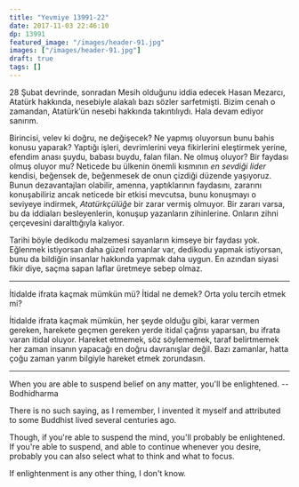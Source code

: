 ```yaml
---
title: "Yevmiye 13991-22"
date: 2017-11-03 22:46:10
dp: 13991
featured_image: "/images/header-91.jpg"
images: ["/images/header-91.jpg"]
draft: true
tags: []
---
```


28 Şubat devrinde, sonradan Mesih olduğunu iddia edecek Hasan Mezarcı, Atatürk
hakkında, nesebiyle alakalı bazı sözler sarfetmişti. Bizim cenah o zamandan,
Atatürk’ün nesebi hakkında takıntılıydı. Hala devam ediyor sanırım.

Birincisi, velev ki doğru, ne değişecek? Ne yapmış oluyorsun bunu bahis konusu
yaparak? Yaptığı işleri, devrimlerini veya fikirlerini eleştirmek yerine,
efendim anası şuydu, babası buydu, falan filan. Ne olmuş oluyor? Bir faydası
olmuş oluyor mu? Neticede bu ülkenin önemli kısmının *en sevdiği lider* kendisi,
beğensek de, beğenmesek de onun çizdiği düzende yaşıyoruz. Bunun dezavantajları
olabilir, amenna, yaptıklarının faydasını, zararını konuşabiliriz ancak neticede
bir etkisi mevcutsa, bunu konuşmayı o seviyeye indirmek, *Atatürkçülüğe* bir
zarar vermiş olmuyor. Bir zararı varsa, bu da iddiaları besleyenlerin, konuşup
yazanların zihinlerine. Onların zihni çerçevesini daralttığıyla kalıyor.

Tarihi böyle dedikodu malzemesi sayanların kimseye bir faydası yok. Eğlenmek
istiyorsan daha güzel romanlar var, dedikodu yapmak istiyorsan, bunu da bildiğin
insanlar hakkında yapmak daha uygun. En azından siyasi fikir diye, saçma sapan
laflar üretmeye sebep olmaz.

-------

İtidalde ifrata kaçmak mümkün mü? İtidal ne demek? Orta yolu tercih etmek mi?

İtidalde ifrata kaçmak mümkün, her şeyde olduğu gibi, karar vermen gereken,
harekete geçmen gereken yerde itidal çağrısı yaparsan, bu ifrata varan itidal
oluyor. Hareket etmemek, söz söylememek, taraf belirtmemek her zaman insanın
yapacağı en doğru davranışlar değil. Bazı zamanlar, hatta çoğu zaman yarım
bilgiyle hareket etmek zorundasın. 

---------

When you are able to suspend belief on any matter, you'll be enlightened.
-- Bodhidharma 

There is no such saying, as I remember, I invented it myself and attributed to
some Buddhist lived several centuries ago.

Though, if you're able to suspend the mind, you'll probably be enlightened. If
you're able to suspend, and able to continue whenever you desire, probably you
can also select what to think and what to focus. 

If enlightenment is any other thing, I don't know. 


